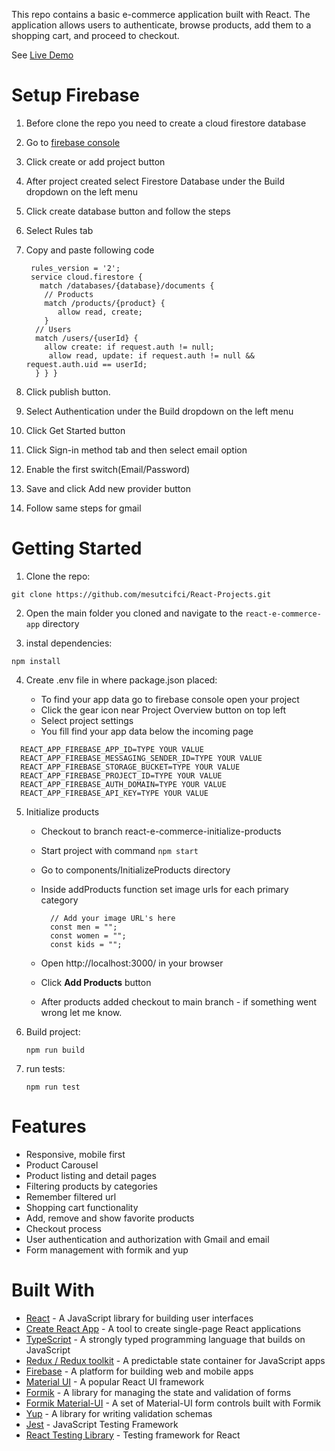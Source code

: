 This repo contains a basic e-commerce application built with React. The application allows users to authenticate, browse products, add them to a shopping cart, and proceed to checkout.

See [Live Demo](https://react-firebase-e-commerce.vercel.app/)

# Setup Firebase

1. Before clone the repo you need to create a cloud firestore database
2. Go to [firebase console](https://console.firebase.google.com/u/1/)
3. Click create or add project button
4. After project created select Firestore Database under the Build dropdown on the left menu
5. Click create database button and follow the steps
6. Select Rules tab
7. Copy and paste following code

   ```
    rules_version = '2';
    service cloud.firestore {
      match /databases/{database}/documents {
       // Products
       match /products/{product} {
   	      allow read, create;
       }
     // Users
     match /users/{userId} {
       allow create: if request.auth != null;
   	    allow read, update: if request.auth != null && request.auth.uid == userId;
     } } }
   ```

8. Click publish button.
9. Select Authentication under the Build dropdown on the left menu
10. Click Get Started button
11. Click Sign-in method tab and then select email option
12. Enable the first switch(Email/Password)
13. Save and click Add new provider button
14. Follow same steps for gmail

# Getting Started

1. Clone the repo:

`git clone https://github.com/mesutcifci/React-Projects.git`

2. Open the main folder you cloned and navigate to the `react-e-commerce-app` directory

3. instal dependencies:

`npm install`

4. Create .env file in where package.json placed:
  
   - To find your app data go to firebase console open your project
   - Click the gear icon near Project Overview button on top left
   - Select project settings
   - You fill find your app data below the incoming page

```
  REACT_APP_FIREBASE_APP_ID=TYPE YOUR VALUE
  REACT_APP_FIREBASE_MESSAGING_SENDER_ID=TYPE YOUR VALUE
  REACT_APP_FIREBASE_STORAGE_BUCKET=TYPE YOUR VALUE
  REACT_APP_FIREBASE_PROJECT_ID=TYPE YOUR VALUE
  REACT_APP_FIREBASE_AUTH_DOMAIN=TYPE YOUR VALUE
  REACT_APP_FIREBASE_API_KEY=TYPE YOUR VALUE
```

5. Initialize products

   - Checkout to branch react-e-commerce-initialize-products

   - Start project with command `npm start`

   - Go to components/InitializeProducts directory

   - Inside addProducts function set image urls for each primary category

     ```
       // Add your image URL's here
       const men = "";
       const women = "";
       const kids = "";
     ```

   - Open http://localhost:3000/ in your browser
   - Click **Add Products** button
   - After products added checkout to main branch - if something went wrong let me know.

6. Build project:

   `npm run build`

7. run tests:


    `npm run test`

# Features

- Responsive, mobile first
- Product Carousel
- Product listing and detail pages
- Filtering products by categories
- Remember filtered url
- Shopping cart functionality
- Add, remove and show favorite products
- Checkout process
- User authentication and authorization with Gmail and email
- Form management with formik and yup

# Built With

- [React](https://reactjs.org/) - A JavaScript library for building user interfaces
- [Create React App](https://create-react-app.dev/) - A tool to create single-page React applications
- [TypeScript](https://www.typescriptlang.org/) - A strongly typed programming language that builds on JavaScript
- [Redux / Redux toolkit](https://redux-toolkit.js.org/) - A predictable state container for JavaScript apps
- [Firebase](https://firebase.google.com/) - A platform for building web and mobile apps
- [Material UI](https://mui.com/) - A popular React UI framework
- [Formik](https://formik.org/) - A library for managing the state and validation of forms
- [Formik Material-UI](https://stackworx.github.io/formik-mui/) - A set of Material-UI form controls built with Formik
- [Yup](https://github.com/jquense/yup) - A library for writing validation schemas
- [Jest](https://jestjs.io/) - JavaScript Testing Framework
- [React Testing Library](https://testing-library.com/docs/react-testing-library/intro/) - Testing framework for React
